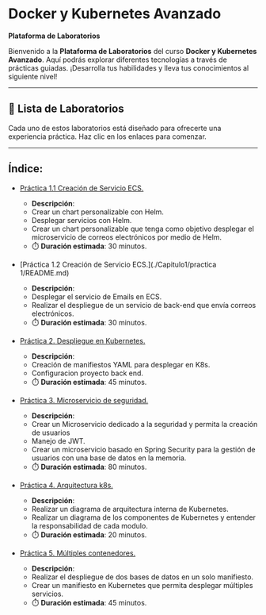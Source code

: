 # Docker y Kubernetes Avanzado

**Plataforma de Laboratorios**

Bienvenido a la **Plataforma de Laboratorios** del curso **Docker y Kubernetes Avanzado**. Aquí podrás explorar diferentes tecnologías a través de prácticas guiadas. ¡Desarrolla tus habilidades y lleva tus conocimientos al siguiente nivel!

---

## 🌟 **Lista de Laboratorios**

Cada uno de estos laboratorios está diseñado para ofrecerte una experiencia práctica. Haz clic en los enlaces para comenzar.

---
 
## Índice:
 - [Práctica 1.1 Creación de Servicio ECS.](./Capitulo1/Capitulo1/lab/README.md)
   - **Descripción**:
   - Crear un chart personalizable con Helm.
   - Desplegar servicios con Helm.
   - Crear un chart personalizable que tenga como objetivo desplegar el microservicio de correos electrónicos por medio de Helm. 
   - ⏱️ **Duración estimada**: 30 minutos.

- [Práctica 1.2 Creación de Servicio ECS.](./Capitulo1/practica 1/README.md)
   - **Descripción**:
   - Desplegar el servicio de Emails en ECS.
   - Realizar el despliegue de un servicio de back-end que envía correos electrónicos. 
   - ⏱️ **Duración estimada**: 30 minutos.

 - [Práctica 2. Despliegue en Kubernetes.](./Capitulo2/README.md)
   - **Descripción**:
   - Creación de manifiestos YAML para desplegar en K8s.
   - Configuracion proyecto back end.
   - ⏱️ **Duración estimada**: 45 minutos.

 - [Práctica 3. Microservicio de seguridad.](./Capitulo3/README.md)
   - **Descripción**:
   - Crear un Microservicio dedicado a la seguridad y permita la creación de usuarios
   - Manejo de JWT.
   - Crear un microservicio basado en Spring Security para la gestión de usuarios con una base de datos en la memoria.
   - ⏱️ **Duración estimada**: 80 minutos.

 - [Práctica 4. Arquitectura k8s.](./Capitulo4/README.md)
   - **Descripción**:
   - Realizar un diagrama de arquitectura interna de Kubernetes.
   - Realizar un diagrama de los componentes de Kubernetes y entender la responsabilidad de cada modulo.
   - ⏱️ **Duración estimada**: 20 minutos.

 - [Práctica 5. Múltiples contenedores.](./Capitulo5/README.md)
   - **Descripción**:
   - Realizar el despliegue de dos bases de datos en un solo manifiesto.
   - Crear un manifiesto en Kubernetes que permita desplegar múltiples servicios. 
   - ⏱️ **Duración estimada**: 45 minutos.
